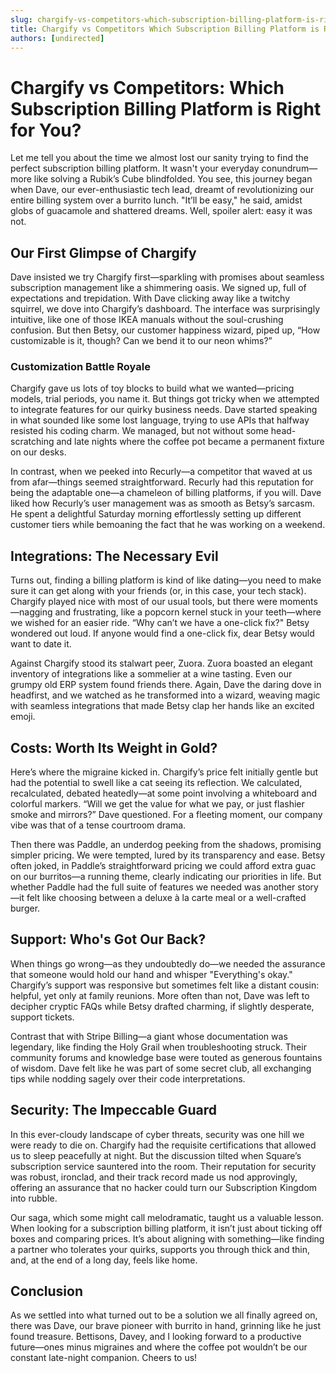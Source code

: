 ```yaml
---
slug: chargify-vs-competitors-which-subscription-billing-platform-is-right-for-you
title: Chargify vs Competitors Which Subscription Billing Platform is Right for You
authors: [undirected]
---
```



# Chargify vs Competitors: Which Subscription Billing Platform is Right for You?

Let me tell you about the time we almost lost our sanity trying to find the perfect subscription billing platform. It wasn't your everyday conundrum—more like solving a Rubik’s Cube blindfolded. You see, this journey began when Dave, our ever-enthusiastic tech lead, dreamt of revolutionizing our entire billing system over a burrito lunch. "It’ll be easy," he said, amidst globs of guacamole and shattered dreams. Well, spoiler alert: easy it was not.

## Our First Glimpse of Chargify

Dave insisted we try Chargify first—sparkling with promises about seamless subscription management like a shimmering oasis. We signed up, full of expectations and trepidation. With Dave clicking away like a twitchy squirrel, we dove into Chargify’s dashboard. The interface was surprisingly intuitive, like one of those IKEA manuals without the soul-crushing confusion. But then Betsy, our customer happiness wizard, piped up, “How customizable is it, though? Can we bend it to our neon whims?”

### Customization Battle Royale

Chargify gave us lots of toy blocks to build what we wanted—pricing models, trial periods, you name it. But things got tricky when we attempted to integrate features for our quirky business needs. Dave started speaking in what sounded like some lost language, trying to use APIs that halfway resisted his coding charm. We managed, but not without some head-scratching and late nights where the coffee pot became a permanent fixture on our desks.

In contrast, when we peeked into Recurly—a competitor that waved at us from afar—things seemed straightforward. Recurly had this reputation for being the adaptable one—a chameleon of billing platforms, if you will. Dave liked how Recurly’s user management was as smooth as Betsy’s sarcasm. He spent a delightful Saturday morning effortlessly setting up different customer tiers while bemoaning the fact that he was working on a weekend. 

## Integrations: The Necessary Evil 

Turns out, finding a billing platform is kind of like dating—you need to make sure it can get along with your friends (or, in this case, your tech stack). Chargify played nice with most of our usual tools, but there were moments—nagging and frustrating, like a popcorn kernel stuck in your teeth—where we wished for an easier ride. “Why can’t we have a one-click fix?" Betsy wondered out loud. If anyone would find a one-click fix, dear Betsy would want to date it.

Against Chargify stood its stalwart peer, Zuora. Zuora boasted an elegant inventory of integrations like a sommelier at a wine tasting. Even our grumpy old ERP system found friends there. Again, Dave the daring dove in headfirst, and we watched as he transformed into a wizard, weaving magic with seamless integrations that made Betsy clap her hands like an excited emoji.

## Costs: Worth Its Weight in Gold?

Here’s where the migraine kicked in. Chargify’s price felt initially gentle but had the potential to swell like a cat seeing its reflection. We calculated, recalculated, debated heatedly—at some point involving a whiteboard and colorful markers. “Will we get the value for what we pay, or just flashier smoke and mirrors?” Dave questioned. For a fleeting moment, our company vibe was that of a tense courtroom drama.

Then there was Paddle, an underdog peeking from the shadows, promising simpler pricing. We were tempted, lured by its transparency and ease. Betsy often joked, in Paddle’s straightforward pricing we could afford extra guac on our burritos—a running theme, clearly indicating our priorities in life. But whether Paddle had the full suite of features we needed was another story—it felt like choosing between a deluxe à la carte meal or a well-crafted burger.

## Support: Who's Got Our Back?

When things go wrong—as they undoubtedly do—we needed the assurance that someone would hold our hand and whisper "Everything's okay." Chargify’s support was responsive but sometimes felt like a distant cousin: helpful, yet only at family reunions. More often than not, Dave was left to decipher cryptic FAQs while Betsy drafted charming, if slightly desperate, support tickets.

Contrast that with Stripe Billing—a giant whose documentation was legendary, like finding the Holy Grail when troubleshooting struck. Their community forums and knowledge base were touted as generous fountains of wisdom. Dave felt like he was part of some secret club, all exchanging tips while nodding sagely over their code interpretations.

## Security: The Impeccable Guard

In this ever-cloudy landscape of cyber threats, security was one hill we were ready to die on. Chargify had the requisite certifications that allowed us to sleep peacefully at night. But the discussion tilted when Square’s subscription service sauntered into the room. Their reputation for security was robust, ironclad, and their track record made us nod approvingly, offering an assurance that no hacker could turn our Subscription Kingdom into rubble.

Our saga, which some might call melodramatic, taught us a valuable lesson. When looking for a subscription billing platform, it isn’t just about ticking off boxes and comparing prices. It’s about aligning with something—like finding a partner who tolerates your quirks, supports you through thick and thin, and, at the end of a long day, feels like home.

## Conclusion

As we settled into what turned out to be a solution we all finally agreed on, there was Dave, our brave pioneer with burrito in hand, grinning like he just found treasure. Bettisons, Davey, and I looking forward to a productive future—ones minus migraines and where the coffee pot wouldn’t be our constant late-night companion. Cheers to us!